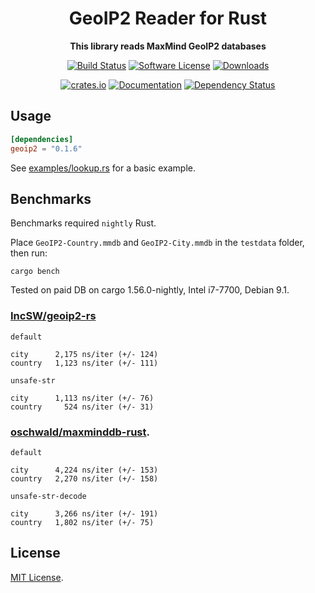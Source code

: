 <div align="center">
	<h1>GeoIP2 Reader for Rust</h1>
	<p>
		<strong>This library reads MaxMind GeoIP2 databases</strong>
	</p>

[![Build Status](https://github.com/IncSW/geoip2-rs/workflows/build/badge.svg)](https://github.com/IncSW/geoip2-rs/actions)
[![Software License](https://img.shields.io/badge/license-MIT-brightgreen.svg)](LICENSE)
[![Downloads](https://img.shields.io/crates/d/geoip2.svg)](https://crates.io/crates/geoip2)

[![crates.io](https://img.shields.io/crates/v/geoip2?label=latest)](https://crates.io/crates/geoip2)
[![Documentation](https://docs.rs/geoip2/badge.svg?version=0.1.6)](https://docs.rs/geoip2/0.1.6)
[![Dependency Status](https://deps.rs/crate/geoip2/0.1.6/status.svg)](https://deps.rs/crate/geoip2/0.1.6)


</div>

## Usage

```toml
[dependencies]
geoip2 = "0.1.6"
```

See [examples/lookup.rs](examples/lookup.rs) for a basic example.

## Benchmarks

Benchmarks required `nightly` Rust.

Place `GeoIP2-Country.mmdb` and `GeoIP2-City.mmdb` in the `testdata` folder, then run:
```
cargo bench
```

Tested on paid DB on cargo 1.56.0-nightly, Intel i7-7700, Debian 9.1.

### [IncSW/geoip2-rs](https://github.com/IncSW/geoip2-rs)
`default`
```
city      2,175 ns/iter (+/- 124)
country   1,123 ns/iter (+/- 111)
```
`unsafe-str`
```
city      1,113 ns/iter (+/- 76)
country     524 ns/iter (+/- 31)
```

### [oschwald/maxminddb-rust](https://github.com/oschwald/maxminddb-rust).
`default`
```
city      4,224 ns/iter (+/- 153)
country   2,270 ns/iter (+/- 158)
```
`unsafe-str-decode`
```
city      3,266 ns/iter (+/- 191)
country   1,802 ns/iter (+/- 75)
```

## License

[MIT License](LICENSE).

